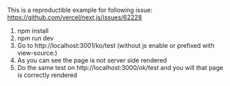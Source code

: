 This is a reproductible example for following issue: 
https://github.com/vercel/next.js/issues/62228

1. npm install
2. npm run dev
3. Go to http://localhost:3001/ko/test (without js enable or prefixed with view-source:)
4. As you can see the page is not server side rendered
5. Do the same test on http://localhost:3000/ok/test and you will that page is correctly rendered